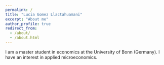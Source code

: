 ```yaml
---
permalink: /
title: "Lucia Gomez Llactahuamani"
excerpt: "About me"
author_profile: true
redirect_from: 
  - /about/
  - /about.html
---
```


I am a master student in economics at the University of Bonn (Germany). I have an interest in applied microeconomics.
